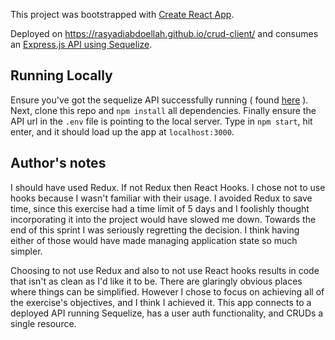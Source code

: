 This project was bootstrapped with [Create React App](https://github.com/facebook/create-react-app).

Deployed on https://rasyadiabdoellah.github.io/crud-client/ and consumes an [Express.js API using Sequelize](https://github.com/RasyadiAbdoellah/sequelize-api).

## Running Locally

Ensure you've got the sequelize API successfully running ( found [here](https://github.com/RasyadiAbdoellah/sequelize-api) ). Next, clone this repo and `npm install` all dependencies. Finally ensure the API url in the `.env` file is pointing to the local server. Type in `npm start`, hit enter, and it should load up the app at `localhost:3000`.

## Author's notes

I should have used Redux. If not Redux then React Hooks. I chose not to use hooks because I wasn't familiar with their usage. I avoided Redux to save time, since this exercise had a time limit of 5 days and I foolishly thought incorporating it into the project would have slowed me down. Towards the end of this sprint I was seriously regretting the decision. I think having either of those would have made managing application state so much simpler.

Choosing to not use Redux and also to not use React hooks results in code that isn't as clean as I'd like it to be. There are glaringly obvious places where things can be simplified. However I chose to focus on achieving all of the exercise's objectives, and I think I achieved it. This app connects to a deployed API running Sequelize, has a user auth functionality, and CRUDs a single resource.
